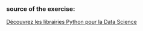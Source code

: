 ### source of the exercise:
[Découvrez les librairies Python pour la Data Science](https://openclassrooms.com/fr/courses/4452741-decouvrez-les-librairies-python-pour-la-data-science/4740938-utilisez-numpy-pour-illustrer-le-theoreme-central-limite) 